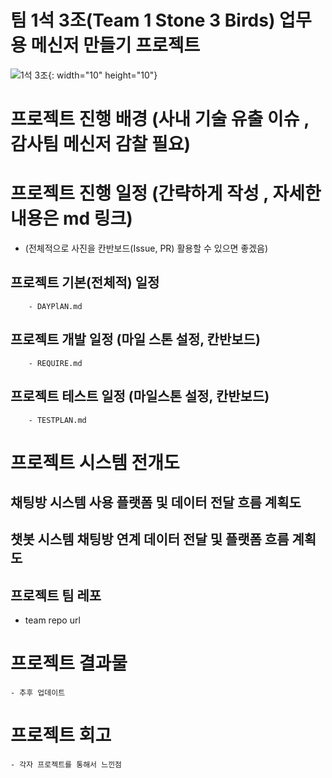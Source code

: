 # 팀 1석 3조(Team 1 Stone 3 Birds) 업무용 메신저 만들기  프로젝트 

![1석 3조](https://github.com/user-attachments/assets/e0ca323f-b5ff-418f-86c4-b7d94eab5236){: width="10" height="10"}






# 프로젝트 진행 배경 (사내 기술 유출 이슈 , 감사팀 메신저 감찰 필요)

# 프로젝트 진행 일정 (간략하게 작성 , 자세한 내용은 md 링크)
 * 	(전체적으로 사진을 칸반보드(Issue, PR) 활용할 수 있으면 좋겠음)
## 프로젝트 기본(전체적) 일정 
		- DAYPlAN.md 
## 프로젝트 개발 일정 (마일 스톤 설정, 칸반보드)
		- REQUIRE.md 
## 프로젝트 테스트 일정 (마일스톤 설정, 칸반보드)
		- TESTPLAN.md 

# 프로젝트 시스템 전개도 

## 채팅방 시스템 사용 플랫폼 및 데이터 전달 흐름 계획도 
				
## 챗봇 시스템 채팅방 연계  데이터 전달 및 플랫폼 흐름 계획도	

## 프로젝트 팀 레포 
  - team repo url 	
	
# 프로젝트 결과물 
	- 추후 업데이트 

# 프로젝트 회고 
	- 각자 프로젝트를 통해서 느낀점   	

